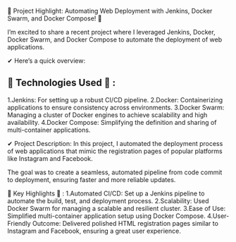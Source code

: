 🚀 Project Highlight: Automating Web Deployment with Jenkins, Docker Swarm, and Docker Compose! 🚀

I’m excited to share a recent project where I leveraged Jenkins, Docker, Docker Swarm, and Docker Compose to automate the deployment of web applications.

✔ Here’s a quick overview:

🔹 Technologies Used 🔹 :
--------------------------------
1.Jenkins: For setting up a robust CI/CD pipeline.
2.Docker: Containerizing applications to ensure consistency across environments.
3.Docker Swarm: Managing a cluster of Docker engines to achieve scalability and high availability.
4.Docker Compose: Simplifying the definition and sharing of multi-container applications.

✔ Project Description: In this project, I automated the deployment process of web applications that mimic the registration pages of popular platforms like Instagram and Facebook.

The goal was to create a seamless, automated pipeline from code commit to deployment, ensuring faster and more reliable updates.

🌟 Key Highlights 🌟 :
1.Automated CI/CD: Set up a Jenkins pipeline to automate the build, test, and deployment process.
2.Scalability: Used Docker Swarm for managing a scalable and resilient cluster.
3.Ease of Use: Simplified multi-container application setup using Docker Compose.
4.User-Friendly Outcome: Delivered polished HTML registration pages similar to Instagram and Facebook, ensuring a great user experience.
